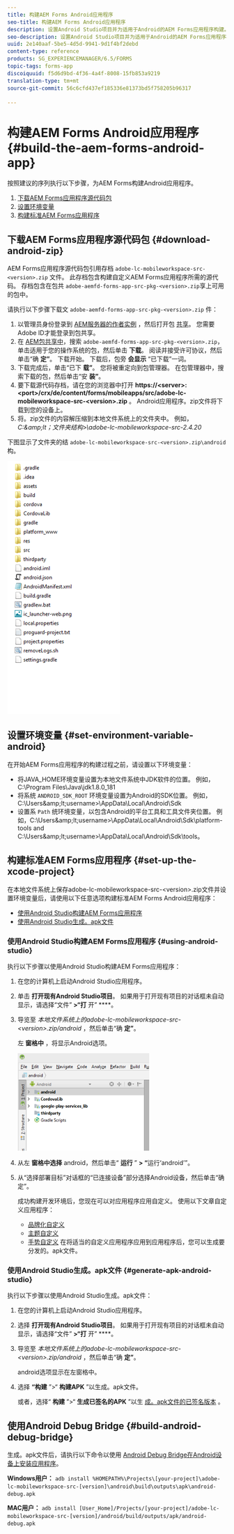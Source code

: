 ```yaml
---
title: 构建AEM Forms Android应用程序
seo-title: 构建AEM Forms Android应用程序
description: 设置Android Studio项目并为适用于Android的AEM Forms应用程序构建。apk文件的步骤
seo-description: 设置Android Studio项目并为适用于Android的AEM Forms应用程序构建。apk文件的步骤
uuid: 2e140aaf-5be5-4d5d-9941-9d1f4bf2debd
content-type: reference
products: SG_EXPERIENCEMANAGER/6.5/FORMS
topic-tags: forms-app
discoiquuid: f5d6d9bd-4f36-4a4f-8008-15fb853a9219
translation-type: tm+mt
source-git-commit: 56c6cfd437ef185336e81373bd5f758205b96317

---
```



# 构建AEM Forms Android应用程序 {#build-the-aem-forms-android-app}

按照建议的序列执行以下步骤，为AEM Forms构建Android应用程序。

1. [下载AEM Forms应用程序源代码包](/help/forms/using/setup-eclipse-project-build-installer.md#main-pars-header-277929160)
1. [设置环境变量](/help/forms/using/setup-eclipse-project-build-installer.md#main-pars-header-111803610)
1. [构建标准AEM Forms应用程序](/help/forms/using/setup-eclipse-project-build-installer.md#main-pars-heading-0)

## 下载AEM Forms应用程序源代码包 {#download-android-zip}

AEM Forms应用程序源代码包引用存档 `adobe-lc-mobileworkspace-src-<version>.zip` 文件。 此存档包含构建自定义AEM Forms应用程序所需的源代码。 存档包含在包共 `adobe-aemfd-forms-app-src-pkg-<version>.zip`享上可用的包中。

请执行以下步骤下载文 `adobe-aemfd-forms-app-src-pkg-<version>.zip` 件：

1. 以管理员身份登录到 [AEM服务器的作者实例](http://localhost:4502/) ，然后打开包 [共享](http://localhost:4502/crx/packageshare)。 您需要Adobe ID才能登录到包共享。
1. 在 [AEM包共享中](http://localhost:4502/crx/packageshare/login.html)，搜索 `adobe-aemfd-forms-app-src-pkg-<version>.zip`，单击适用于您的操作系统的包，然后单击 **下载**。 阅读并接受许可协议，然后单击“确 **定”**。 下载开始。 下载后，包旁 **会显示** “已下载”一词。
1. 下载完成后，单击“已下 **载”**。 您将被重定向到包管理器。 在包管理器中，搜索下载的包，然后单击“安 **装”**。
1. 要下载源代码存档，请在您的浏览器中打开 **https://&lt;server>:&lt;port>/crx/de/content/forms/mobileapps/src/adobe-lc-mobileworkspace-src-&lt;version>.zip** 。 Android应用程序。zip文件将下载到您的设备上。
1. 将。zip文件的内容解压缩到本地文件系统上的文件夹中。 例如， *C:\&amp;lt；文件夹结构>\adobe-lc-mobileworkspace-src-2.4.20*

下图显示了文件夹的结 `adobe-lc-mobileworkspace-src-<version>.zip\android`构。

![zip_android_folder_structure](assets/zip_android_folder_structure.png)

## 设置环境变量 {#set-environment-variable-android}

在开始AEM Forms应用程序的构建过程之前，请设置以下环境变量：

* 将JAVA_HOME环境变量设置为本地文件系统中JDK软件的位置。 例如，C:\Program Files\Java\jdk1.8.0_181
* 将系统 `ANDROID_SDK_ROOT` 环境变量设置为Android的SDK位置。 例如，C:\Users\&amp;lt;username>\AppData\Local\Android\Sdk
* 设置系 `Path` 统环境变量，以包含Android的平台工具和工具文件夹位置。 例如，C:\Users\&amp;lt;username>\AppData\Local\Android\Sdk\platform-tools and C:\Users\&amp;lt;username>\AppData\Local\Android\Sdk\tools。

## 构建标准AEM Forms应用程序 {#set-up-the-xcode-project}

在本地文件系统上保存adobe-lc-mobileworkspace-src-&lt;version>.zip文件并设置环境变量后，请使用以下任意选项构建标准AEM Forms Android应用程序：

* [使用Android Studio构建AEM Forms应用程序](/help/forms/using/setup-eclipse-project-build-installer.md#main-pars-header-1347434739)
* [使用Android Studio生成。apk文件](/help/forms/using/setup-eclipse-project-build-installer.md#main-pars-header-0)

### 使用Android Studio构建AEM Forms应用程序 {#using-android-studio}

执行以下步骤以使用Android Studio构建AEM Forms应用程序：

1. 在您的计算机上启动Android Studio应用程序。
1. 单击 **打开现有Android Studio项目**。 如果用于打开现有项目的对话框未自动显示，请选择“文件” **>“打** 开” ****。
1. 导览至 *本地文件系统上的adobe-lc-mobileworkspace-src-&lt;version>.zip/android* ，然后单击“确 **定”**。

   左 **窗格中** ，将显示Android选项。

   ![android_folder_studio](assets/android_folder_studio.png)

1. 从左 **窗格中选择** android，然后单击“ **运行** ” **> “**&#x200B;运行‘android’”。
1. 从“选择部署目标”对话框的“已连接设备”部分选择Android设备，然后单击“确定”。

   成功构建开发环境后，您现在可以对应用程序应用自定义。 使用以下文章自定义应用程序：

   * [品牌化自定义](/help/forms/using/branding-customization.md)
   * [主题自定义](/help/forms/using/theme-customization.md)
   * [手势自定义](/help/forms/using/gesture-customization.md)
   在将适当的自定义应用程序应用到应用程序后，您可以生成要分发的。apk文件。

### 使用Android Studio生成。apk文件 {#generate-apk-android-studio}

执行以下步骤以使用Android Studio生成。apk文件：

1. 在您的计算机上启动Android Studio应用程序。
1. 选择 **打开现有Android Studio项目**。 如果用于打开现有项目的对话框未自动显示，请选择“文件” **>“打** 开” ****。
1. 导览至 *本地文件系统上的adobe-lc-mobileworkspace-src-&lt;version>.zip/android* ，然后单击“确 **定”**。

   android选项显示在左窗格中。

1. 选择 **“构建** ”>“ **构建APK** ”以生成。apk文件。

   或者，选择“ **构建** ”>“ **生成已签名的APK** ”以生 [成。apk文件的已签名版本](https://developer.android.com/studio/publish/app-signing) 。

## 使用Android Debug Bridge {#build-android-debug-bridge}

生成。apk文件后，请执行以下命令以使用 [Android Debug Bridge在Android设备上安装应用程序](https://developer.android.com/tools/help/adb.html)。

**Windows用户：** `adb install %HOMEPATH%\Projects\[your-project]\adobe-lc-mobileworkspace-src-[version]\android\build\outputs\apk\android-debug.apk`

**MAC用户：** `adb install [User_Home]/Projects/[your-project]/adobe-lc-mobileworkspace-src-[version]/android/build/outputs/apk/android-debug.apk`
